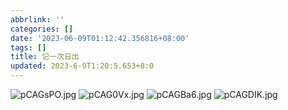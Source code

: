 ```yaml
---
abbrlink: ''
categories: []
date: '2023-06-09T01:12:42.356816+08:00'
tags: []
title: 记一次日出
updated: 2023-6-9T1:20:5.653+8:0
---
```

![pCAGsPO.jpg](https://s1.ax1x.com/2023/06/09/pCAGsPO.jpg)
![pCAG0Vx.jpg](https://s1.ax1x.com/2023/06/09/pCAG0Vx.jpg)
![pCAGBa6.jpg](https://s1.ax1x.com/2023/06/09/pCAGBa6.jpg)
![pCAGDIK.jpg](https://s1.ax1x.com/2023/06/09/pCAGDIK.jpg)



